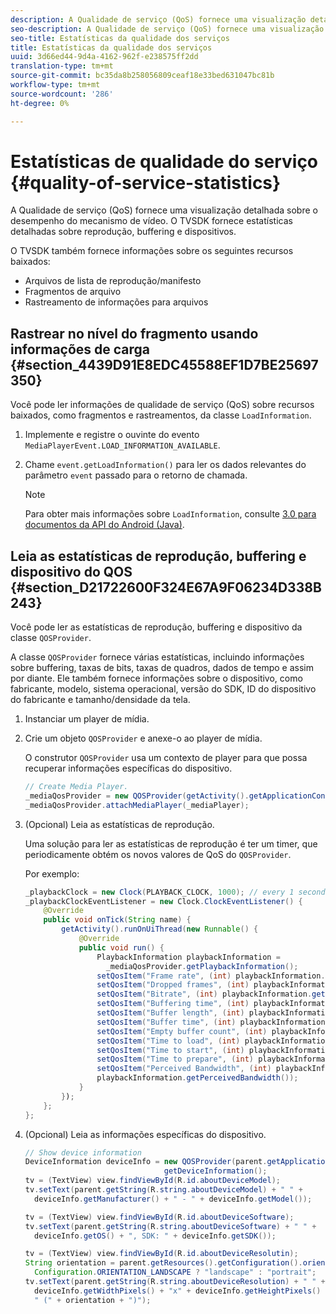 ```yaml
---
description: A Qualidade de serviço (QoS) fornece uma visualização detalhada sobre o desempenho do mecanismo de vídeo. O TVSDK fornece estatísticas detalhadas sobre reprodução, buffering e dispositivos.
seo-description: A Qualidade de serviço (QoS) fornece uma visualização detalhada sobre o desempenho do mecanismo de vídeo. O TVSDK fornece estatísticas detalhadas sobre reprodução, buffering e dispositivos.
seo-title: Estatísticas da qualidade dos serviços
title: Estatísticas da qualidade dos serviços
uuid: 3d66ed44-9d4a-4162-962f-e238575ff2dd
translation-type: tm+mt
source-git-commit: bc35da8b258056809ceaf18e33bed631047bc81b
workflow-type: tm+mt
source-wordcount: '286'
ht-degree: 0%

---
```



# Estatísticas de qualidade do serviço {#quality-of-service-statistics}

A Qualidade de serviço (QoS) fornece uma visualização detalhada sobre o desempenho do mecanismo de vídeo. O TVSDK fornece estatísticas detalhadas sobre reprodução, buffering e dispositivos.

O TVSDK também fornece informações sobre os seguintes recursos baixados:

* Arquivos de lista de reprodução/manifesto
* Fragmentos de arquivo
* Rastreamento de informações para arquivos

## Rastrear no nível do fragmento usando informações de carga {#section_4439D91E8EDC45588EF1D7BE25697350}

Você pode ler informações de qualidade de serviço (QoS) sobre recursos baixados, como fragmentos e rastreamentos, da classe `LoadInformation`.

1. Implemente e registre o ouvinte do evento `MediaPlayerEvent.LOAD_INFORMATION_AVAILABLE`.
1. Chame `event.getLoadInformation()` para ler os dados relevantes do parâmetro `event` passado para o retorno de chamada.

   >[!NOTE]
   >
   >Para obter mais informações sobre `LoadInformation`, consulte [3.0 para documentos da API do Android (Java)](https://help.adobe.com/en_US/primetime/api/psdk/javadoc3.0/index.html).

## Leia as estatísticas de reprodução, buffering e dispositivo do QOS {#section_D21722600F324E67A9F06234D338B243}

Você pode ler as estatísticas de reprodução, buffering e dispositivo da classe `QOSProvider`.

A classe `QOSProvider` fornece várias estatísticas, incluindo informações sobre buffering, taxas de bits, taxas de quadros, dados de tempo e assim por diante. Ele também fornece informações sobre o dispositivo, como fabricante, modelo, sistema operacional, versão do SDK, ID do dispositivo do fabricante e tamanho/densidade da tela.

1. Instanciar um player de mídia.
1. Crie um objeto `QOSProvider` e anexe-o ao player de mídia.

   O construtor `QOSProvider` usa um contexto de player para que possa recuperar informações específicas do dispositivo.

   ```java
   // Create Media Player. 
   _mediaQosProvider = new QOSProvider(getActivity().getApplicationContext()); 
   _mediaQosProvider.attachMediaPlayer(_mediaPlayer);
   ```

1. (Opcional) Leia as estatísticas de reprodução.

   Uma solução para ler as estatísticas de reprodução é ter um timer, que periodicamente obtém os novos valores de QoS do `QOSProvider`.

   Por exemplo:

   ```java
   _playbackClock = new Clock(PLAYBACK_CLOCK, 1000); // every 1 second 
   _playbackClockEventListener = new Clock.ClockEventListener() { 
       @Override 
       public void onTick(String name) { 
           getActivity().runOnUiThread(new Runnable() { 
               @Override 
               public void run() { 
                   PlaybackInformation playbackInformation =  
                     _mediaQosProvider.getPlaybackInformation();  
                   setQosItem("Frame rate", (int) playbackInformation.getFrameRate());  
                   setQosItem("Dropped frames", (int) playbackInformation.getDroppedFrameCount()); 
                   setQosItem("Bitrate", (int) playbackInformation.getBitrate()); 
                   setQosItem("Buffering time", (int) playbackInformation.getBufferingTime());  
                   setQosItem("Buffer length", (int) playbackInformation.getBufferLength());  
                   setQosItem("Buffer time", (int) playbackInformation.getBufferTime());  
                   setQosItem("Empty buffer count", (int) playbackInformation.getEmptyBufferCount());  
                   setQosItem("Time to load", (int) playbackInformation.getTimeToLoad());  
                   setQosItem("Time to start", (int) playbackInformation.getTimeToStart()); 
                   setQosItem("Time to prepare", (int) playbackInformation.getTimeToPrepare()); 
                   setQosItem("Perceived Bandwidth", (int) playbackInformation.getPerceivedBandwidth());   
                   playbackInformation.getPerceivedBandwidth()); 
               } 
           }); 
       }; 
   }; 
   ```

1. (Opcional) Leia as informações específicas do dispositivo.

   ```java
   // Show device information 
   DeviceInformation deviceInfo = new QOSProvider(parent.getApplicationContext()). 
                                  getDeviceInformation(); 
   tv = (TextView) view.findViewById(R.id.aboutDeviceModel); 
   tv.setText(parent.getString(R.string.aboutDeviceModel) + " " +  
     deviceInfo.getManufacturer() + " - " + deviceInfo.getModel()); 
   
   tv = (TextView) view.findViewById(R.id.aboutDeviceSoftware); 
   tv.setText(parent.getString(R.string.aboutDeviceSoftware) + " " +  
     deviceInfo.getOS() + ", SDK: " + deviceInfo.getSDK()); 
   
   tv = (TextView) view.findViewById(R.id.aboutDeviceResolutin); 
   String orientation = parent.getResources().getConfiguration().orientation ==  
     Configuration.ORIENTATION_LANDSCAPE ? "landscape" : "portrait"; 
   tv.setText(parent.getString(R.string.aboutDeviceResolution) + " " +  
     deviceInfo.getWidthPixels() + "x" + deviceInfo.getHeightPixels() +  
     " (" + orientation + ")"); 
   ```
